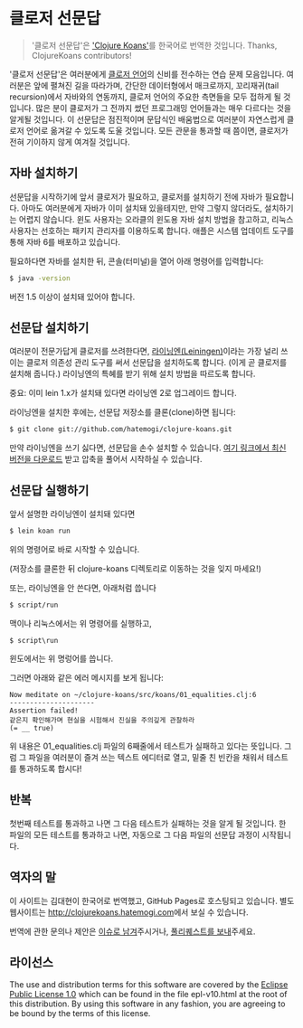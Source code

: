 # 클로저 선문답

> '클로저 선문답'은 ['Clojure Koans'](https://github.com/functional-koans/clojure-koans)를 한국어로 번역한 것입니다. Thanks, ClojureKoans contributors!

'클로저 선문답'은 여러분에게 [클로저 언어](http://clojure.org)의 신비를 전수하는 연습 문제 모음입니다. 여러분은 앞에 펼쳐진 길을 따라가며, 간단한 데이터형에서 매크로까지, 꼬리재귀(tail recursion)에서 자바와의 연동까지, 클로저 언어의 주요한 측면들을 모두 접하게 될 것입니다. 많은 분이 클로저가 그 전까지 썼던 프로그래밍 언어들과는 매우 다르다는 것을 알게될 것입니다. 이 선문답은 점진적이며 문답식인 배움법으로 여러분이 자연스럽게 클로저 언어로 옮겨갈 수 있도록 도울 것입니다. 모든 관문을 통과할 때 쯤이면, 클로저가 전혀 기이하지 않게 여겨질 것입니다.


## 자바 설치하기

선문답을 시작하기에 앞서 클로저가 필요하고, 클로저를 설치하기 전에 자바가 필요합니다. 아마도 여러분에게 자바가 이미 설치돼 있을테지만, 만약 그렇지 않더라도, 설치하기는 어렵지 않습니다. 윈도 사용자는 오라클의 윈도용 자바 설치 방법을 참고하고, 리눅스 사용자는 선호하는 패키지 관리자를 이용하도록 합니다. 애플은 시스템 업데이트 도구를 통해 자바 6를 배포하고 있습니다.

필요하다면 자바를 설치한 뒤, 콘솔(터미널)을 열어 아래 명령어를 입력합니다:

```sh
$ java -version
```

버전 1.5 이상이 설치돼 있어야 합니다.

## 선문답 설치하기

여러분이 전문가답게 클로저를 쓰려한다면, [라이닝엔(Leiningen)](http://leiningen.org)이라는 가장 널리 쓰이는 클로저 의존성 관리 도구를 써서 선문답을 설치하도록 합니다. (이게 곧 클로저를 설치해 줍니다.) 라이닝엔의 특혜를 받기 위해 설치 방법을 따르도록 합니다.

중요: 이미 lein 1.x가 설치돼 있다면 라이닝엔 2로 업그레이드 합니다.

라이닝엔을 설치한 후에는, 선문답 저장소를 클론(clone)하면 됩니다:

```sh
$ git clone git://github.com/hatemogi/clojure-koans.git
```

만약 라이닝엔을 쓰기 싫다면, 선문답을 손수 설치할 수 있습니다. [여기 링크에서 최신 버전을 다운로드](http://github.com/hatemogi/clojure-koans/releases) 받고 압축을 풀어서 시작하실 수 있습니다.


## 선문답 실행하기

앞서 설명한 라이닝엔이 설치돼 있다면

```sh
$ lein koan run
```

위의 명령어로 바로 시작할 수 있습니다.

(저장소를 클론한 뒤 clojure-koans 디렉토리로 이동하는 것을 잊지 마세요!)

또는, 라이닝엔을 안 쓴다면, 아래처럼 씁니다

```sh
$ script/run
```

맥이나 리눅스에서는 위 명령어를 실행하고,

```
$ script\run
```

윈도에서는 위 명렁어를 씁니다.

그러면 아래와 같은 에러 메시지를 보게 됩니다:

```plain
Now meditate on ~/clojure-koans/src/koans/01_equalities.clj:6
---------------------
Assertion failed!
같은지 확인해가며 현실을 시험해서 진실을 주의깊게 관찰하라
(= __ true)
```

위 내용은 01_equalities.clj 파일의 6째줄에서 테스트가 실패하고 있다는 뜻입니다. 그럼 그 파일을 여러분이 즐겨 쓰는 텍스트 에디터로 열고, 밑줄 친 빈칸을 채워서 테스트를 통과하도록 합시다!

## 반복

첫번째 테스트를 통과하고 나면 그 다음 테스트가 실패하는 것을 알게 될 것입니다. 한 파일의 모든 테스트를 통과하고 나면, 자동으로 그 다음 파일의 선문답 과정이 시작됩니다.

## 역자의 말

이 사이트는 김대현이 한국어로 번역했고, GitHub Pages로 호스팅되고 있습니다. 별도 웹사이트는 <http://clojurekoans.hatemogi.com>에서 보실 수 있습니다.

번역에 관한 문의나 제안은 [이슈로 남겨](https://github.com/hatemogi/clojure-koans/issues)주시거나, [풀리퀘스트를 보내](https://github.com/hatemogi/clojure-koans/pulls)주세요.

## 라이선스

The use and distribution terms for this software are covered by the
[Eclipse Public License 1.0](http://opensource.org/licenses/eclipse-1.0.php)
which can be found in the file epl-v10.html at the root of this distribution.
By using this software in any fashion, you are agreeing to be bound by
the terms of this license.
